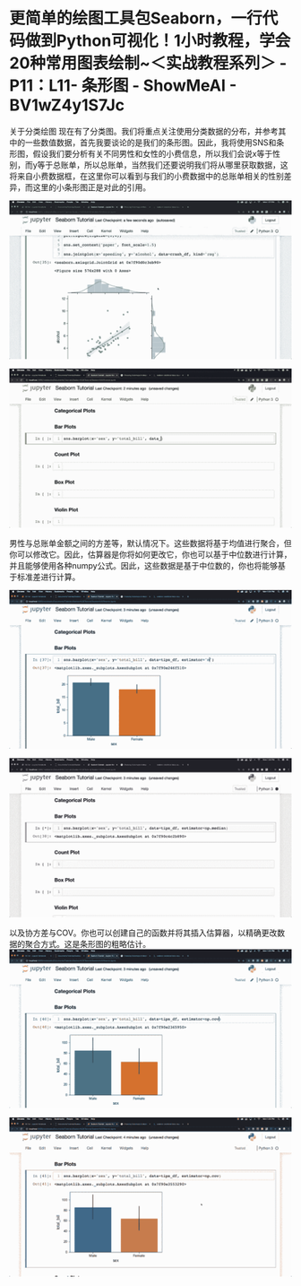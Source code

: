 # 更简单的绘图工具包Seaborn，一行代码做到Python可视化！1小时教程，学会20种常用图表绘制~＜实战教程系列＞ - P11：L11- 条形图 - ShowMeAI - BV1wZ4y1S7Jc

关于分类绘图 现在有了分类图。我们将重点关注使用分类数据的分布，并参考其中的一些数值数据，首先我要谈论的是我们的条形图。因此，我将使用SNS和条形图，假设我们要分析有关不同男性和女性的小费信息，所以我们会说x等于性别，而y等于总账单，所以总账单，当然我们还要说明我们将从哪里获取数据，这将来自小费数据框，在这里你可以看到与我们的小费数据中的总账单相关的性别差异，而这里的小条形图正是对此的引用。

![](img/a061d5edff4ad08bf4f5732b742b97fe_1.png)

![](img/a061d5edff4ad08bf4f5732b742b97fe_2.png)

男性与总账单金额之间的方差等，默认情况下。这些数据将基于均值进行聚合，但你可以修改它。因此，估算器是你将如何更改它，你也可以基于中位数进行计算，并且能够使用各种numpy公式。因此，这些数据是基于中位数的，你也将能够基于标准差进行计算。

![](img/a061d5edff4ad08bf4f5732b742b97fe_4.png)

![](img/a061d5edff4ad08bf4f5732b742b97fe_5.png)

以及协方差与COV。你也可以创建自己的函数并将其插入估算器，以精确更改数据的聚合方式。这是条形图的粗略估计。![](img/a061d5edff4ad08bf4f5732b742b97fe_7.png)

![](img/a061d5edff4ad08bf4f5732b742b97fe_8.png)
